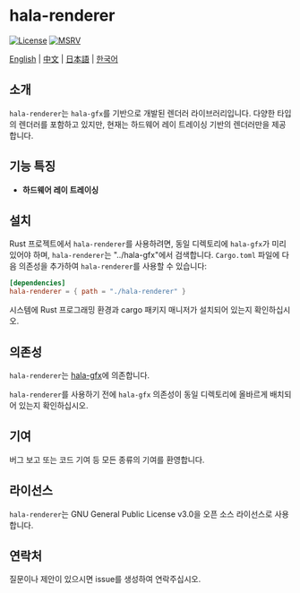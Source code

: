 # hala-renderer
[![License](https://img.shields.io/badge/License-GPL3-blue.svg)](https://www.gnu.org/licenses/gpl-3.0.en.html)
[![MSRV](https://img.shields.io/badge/rustc-1.70.0+-ab6000.svg)](https://blog.rust-lang.org/2023/06/01/Rust-1.70.0.html)

[English](README.md) | [中文](README_CN.md) | [日本語](README_JP.md) | [한국어](README_KO.md)

## 소개
`hala-renderer`는 `hala-gfx`를 기반으로 개발된 렌더러 라이브러리입니다. 다양한 타입의 렌더러를 포함하고 있지만, 현재는 하드웨어 레이 트레이싱 기반의 렌더러만을 제공합니다.

## 기능 특징
- **하드웨어 레이 트레이싱**

## 설치
Rust 프로젝트에서 `hala-renderer`를 사용하려면, 동일 디렉토리에 `hala-gfx`가 미리 있어야 하며, `hala-renderer`는 "../hala-gfx"에서 검색합니다.
`Cargo.toml` 파일에 다음 의존성을 추가하여 `hala-renderer`를 사용할 수 있습니다:

```toml
[dependencies]
hala-renderer = { path = "./hala-renderer" }
```

시스템에 Rust 프로그래밍 환경과 cargo 패키지 매니저가 설치되어 있는지 확인하십시오.

## 의존성
`hala-renderer`는 [hala-gfx](https://github.com/zhing2006/hala-gfx)에 의존합니다.

`hala-renderer`를 사용하기 전에 `hala-gfx` 의존성이 동일 디렉토리에 올바르게 배치되어 있는지 확인하십시오.

## 기여
버그 보고 또는 코드 기여 등 모든 종류의 기여를 환영합니다.

## 라이선스
`hala-renderer`는 GNU General Public License v3.0을 오픈 소스 라이선스로 사용합니다.

## 연락처
질문이나 제안이 있으시면 issue를 생성하여 연락주십시오.